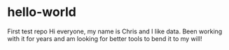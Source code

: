 # hello-world
First test repo
Hi everyone, my name is Chris and I like data.  Been working with it for years and am looking for better tools to bend it to my will!

